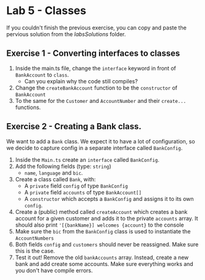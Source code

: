# Lab 5 - Classes

If you couldn't finish the previous exercise, you can copy and paste the pervious solution from the *labsSolutions* folder.

## Exercise 1 - Converting interfaces to classes

1. Inside the main.ts file, change the `interface` keyword in front of `BankAccount` to `class`.
    * Can you explain why the code still compiles?
1. Change the `createBankAccount` function to be the `constructor` of `BankAccount`
1. To the same for the `Customer` and `AccountNumber` and their `create...` functions.

## Exercise 2 - Creating a Bank class.

We want to add a `Bank` class. We expect it to have a lot of configuration, so we decide to capture config
in a separate interface called `BankConfig`.

1. Inside the `Main.ts` create an `interface` called `BankConfig`.
1. Add the following fields (type: `string`)
    * `name`, `language` and `bic`.
1. Create a class called `Bank`, with:
    * A `private` field `config` of type `BankConfig`
    * A `private` field `accounts` of type `BankAccount[]`
    * A `constructor` which accepts a `BankConfig` and assigns it to its own `config`.
1. Create a (public) method called `createAccount` which creates a bank account for a given customer and adds it to the private `accounts` array. It should also print `'[{bankName}] welcomes {account}` to the console
1. Make sure the `bic` from the `BankConfig` class is used to instantiate the `AccountNumbers`
1. Both fields `config` and `customers` should never be reassigned. Make sure this is the case.
1. Test it out! Remove the old `bankAccounts` array. Instead, create a new bank and add create some accounts. Make sure everything works and you don't have compile errors.

